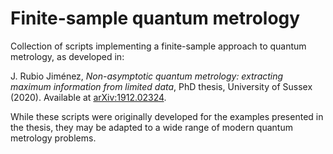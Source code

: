 # Finite-sample quantum metrology

Collection of scripts implementing a finite-sample approach to quantum metrology, as developed in:

J. Rubio Jiménez, *Non-asymptotic quantum metrology: extracting maximum information from limited data*, PhD thesis, University of Sussex (2020). Available at [arXiv:1912.02324](https://arxiv.org/abs/1912.02324).

While these scripts were originally developed for the examples presented in the thesis, they may be adapted to a wide range of modern quantum metrology problems.
